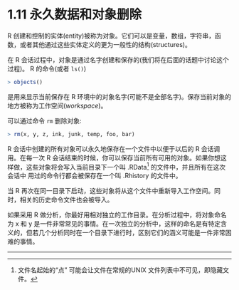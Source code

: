 # 1.11 永久数据和对象删除
 R 创建和控制的实体(entity)被称为对象。它们可以是变量，数组，字符串，函数，或者其他通过这些实体定义的更为一般性的结构(structures)。

在 R 会话过程中，对象是通过名字创建和保存的(我们将在后面的话题中讨论这个过程)。 R 的命令(或者 `ls()`) 

```R
> objects()
```

是用来显示当前保存在 R 环境中的对象名字(可能不是全部名字)。保存当前对象的地方被称为工作空间(*workspace*)。

可以通过命令 `rm` 删除对象:

```R
> rm(x, y, z, ink, junk, temp, foo, bar)
```

R 会话中创建的所有对象可以永久地保存在一个文件中以便于以后的 R 会话调用。在每一次 R 会话结束的时候，你可以保存当前所有可用的对象。如果你想这样做，这些对象将会写入当前目录下一个叫 .RData[^1] 的文件中，并且所有在这次会话中 用过的命令行都会被保存在一个叫 .Rhistory 的文件中。

当 R 再次在同一目录下启动，这些对象将从这个文件中重新导入工作空间。同时，相关的历史命令文件也会被导入。

如果采用 R 做分析，你最好用相对独立的工作目录。在分析过程中，将对象命名为 x 和 y 是一件非常常见的事情。在一次独立的分析中，这样的命名是有特定含义的，但若几个分析同时在一个目录下进行时，区别它们的涵义可能是一件非常困难的事情。



---

[^1]:文件名起始的“点” 可能会让文件在常规的UNIX 文件列表中不可见，即隐藏文件。

